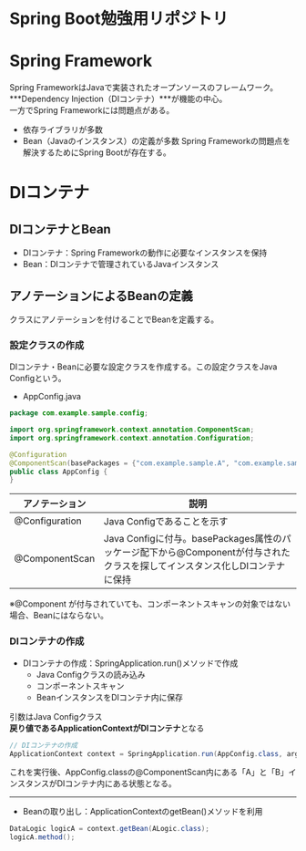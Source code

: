 # Spring Boot勉強用リポジトリ


# Spring Framework
Spring FrameworkはJavaで実装されたオープンソースのフレームワーク。***Dependency Injection（DIコンテナ）***が機能の中心。  
一方でSpring Frameworkには問題点がある。
- 依存ライブラリが多数
- Bean（Javaのインスタンス）の定義が多数
Spring Frameworkの問題点を解決するためにSpring Bootが存在する。

# DIコンテナ
## DIコンテナとBean
- DIコンテナ：Spring Frameworkの動作に必要なインスタンスを保持
- Bean：DIコンテナで管理されているJavaインスタンス

## アノテーションによるBeanの定義
クラスにアノテーションを付けることでBeanを定義する。

### 設定クラスの作成
DIコンテナ・Beanに必要な設定クラスを作成する。この設定クラスをJava Configという。

- AppConfig.java
```java
package com.example.sample.config;

import org.springframework.context.annotation.ComponentScan;
import org.springframework.context.annotation.Configuration;

@Configuration
@ComponentScan(basePackages = {"com.example.sample.A", "com.example.sample.B"})
public class AppConfig {
}
```

|アノテーション|説明|
|---|---|
|@Configuration|Java Configであることを示す|
|@ComponentScan|Java Configに付与。basePackages属性のパッケージ配下から@Componentが付与されたクラスを探してインスタンス化しDIコンテナに保持|
※@Component が付与されていても、コンポーネントスキャンの対象ではない場合、Beanにはならない。

### DIコンテナの作成  
- DIコンテナの作成：SpringApplication.run()メソッドで作成
  - Java Configクラスの読み込み  
  - コンポーネントスキャン
  - BeanインスタンスをDIコンテナ内に保存

引数はJava Configクラス  
**戻り値であるApplicationContextがDIコンテナ**となる  

```java
// DIコンテナの作成
ApplicationContext context = SpringApplication.run(AppConfig.class, args);
```
これを実行後、AppConfig.classの@ComponentScan内にある「A」と「B」インスタンスがDIコンテナ内にある状態となる。

---

- Beanの取り出し：ApplicationContextのgetBean()メソッドを利用  
```java
DataLogic logicA = context.getBean(ALogic.class);
logicA.method();
```
